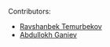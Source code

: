 Contributors: 
- [Ravshanbek Temurbekov](https://github.com/Ravshan1008)
- [Abdullokh Ganiev](https://github.com/abdullokhganiev)
